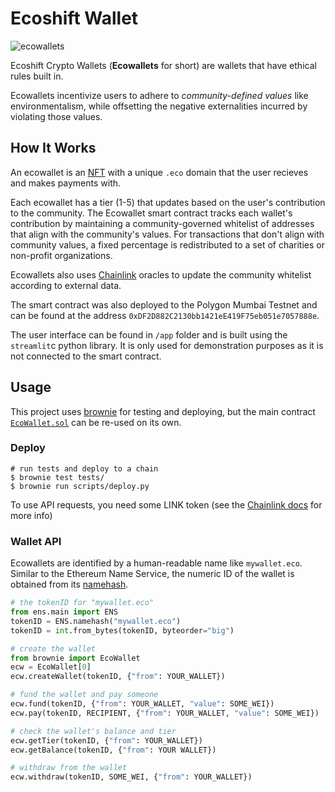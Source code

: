 # Ecoshift Wallet
![ecowallets](https://user-images.githubusercontent.com/48187500/143511469-b21b5f82-b739-44e1-ad56-ce07932d5d2d.png)

Ecoshift Crypto Wallets (**Ecowallets** for short) are wallets that have ethical rules built in.   

Ecowallets incentivize users to adhere to _community-defined values_ like environmentalism, while offsetting the negative externalities incurred by violating those values.  


## How It Works

An ecowallet is an [NFT](https://ethereum.org/en/nft/) with a unique `.eco` domain that the user recieves and makes payments with.   

Each ecowallet has a tier (1-5) that updates based on the user's contribution to the community. The Ecowallet smart contract tracks each wallet's contribution by maintaining a community-governed whitelist of addresses that align with the community's values. For transactions that don't align with community values, a fixed percentage is redistributed to a set of charities or non-profit organizations.  

Ecowallets also uses [Chainlink](https://chain.link/) oracles to update the community whitelist according to external data.

The smart contract was also deployed to the Polygon Mumbai Testnet and can be found at the address `0xDF2D882C2130bb1421eE419F75eb051e7057888e`. 

The user interface can be found in `/app` folder and is built using the `streamlit`c python library. It is only used for demonstration purposes as it is not connected to the smart contract.

## Usage

This project uses [brownie](https://github.com/eth-brownie/brownie) for testing and deploying, but the main contract [`EcoWallet.sol`](https://github.com/nalexai/ecoshift/blob/main/ecoshift/contracts/EcoWallet.sol) can be re-used on its own. 

### Deploy
```shell
# run tests and deploy to a chain
$ brownie test tests/
$ brownie run scripts/deploy.py
```

To use API requests, you need some LINK token (see the [Chainlink docs](https://docs.chain.link/docs/advanced-tutorial/) for more info)

### Wallet API
Ecowallets are identified by a human-readable name like `mywallet.eco`. Similar to the Ethereum Name Service, the numeric ID of the wallet is obtained from its [namehash](https://docs.ens.domains/contract-api-reference/name-processing). 
```python
# the tokenID for "mywallet.eco"
from ens.main import ENS
tokenID = ENS.namehash("mywallet.eco")
tokenID = int.from_bytes(tokenID, byteorder="big")

# create the wallet
from brownie import EcoWallet
ecw = EcoWallet[0]
ecw.createWallet(tokenID, {"from": YOUR_WALLET})

# fund the wallet and pay someone
ecw.fund(tokenID, {"from": YOUR_WALLET, "value": SOME_WEI}) 
ecw.pay(tokenID, RECIPIENT, {"from": YOUR_WALLET, "value": SOME_WEI}) 

# check the wallet's balance and tier
ecw.getTier(tokenID, {"from": YOUR_WALLET})
ecw.getBalance(tokenID, {"from": YOUR WALLET})

# withdraw from the wallet
ecw.withdraw(tokenID, SOME_WEI, {"from": YOUR_WALLET})

```
